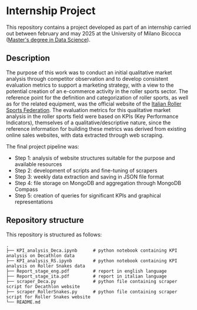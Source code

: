 # Internship Project 

This repository contains a project developed as part of an internship carried out between february and may 2025 at the University of Milano Bicocca ([Master's degree in Data Science](https://www.unimib.it/graduate/data-science)).

## Description 
The purpose of this work was to conduct an initial qualitative market analysis through competitor observation and to develop consistent evaluation metrics to support a marketing strategy, with a view to the potential creation of an e-commerce activity in the roller sports sector. The reference point for the definition and categorization of roller sports, as well as for the related equipment, was the official website of the [Italian Roller Sports Federation](fisr.it).
The evaluation metrics for this qualitative market analysis in the roller sports field were based on KPIs (Key Performance Indicators), themselves of a qualitative/descriptive nature, since the reference information for building these metrics was derived from existing online sales websites, with data extracted through web scraping.

The final project pipeline was:
* Step 1: analysis of website structures suitable for the purpose and available resources
* Step 2: development of scripts and fine-tuning of scrapers
* Step 3: weekly data extraction and saving in JSON file format
* Step 4: file storage on MongoDB and aggregation through MongoDB Compass
* Step 5: creation of queries for significant KPIs and graphical representations

## Repository structure

This repository is structured as follows:

```
.
├── KPI_analysis_Deca.ipynb      # python notebook containing KPI analysis on Decathlon data                      
├── KPI_analysis_RS.ipynb        # python notebook containing KPI analysis on Roller Snakes data  
├── Report_stage_eng.pdf         # report in english language
├── Report_stage_ita.pdf         # report in italian language   
├── scraper_Deca.py              # python file containing scraper script for Decathlon website
├── scraper_RollerSnakes.py      # python file containing scraper script for Roller Snakes website          
└── README.md                    
```
